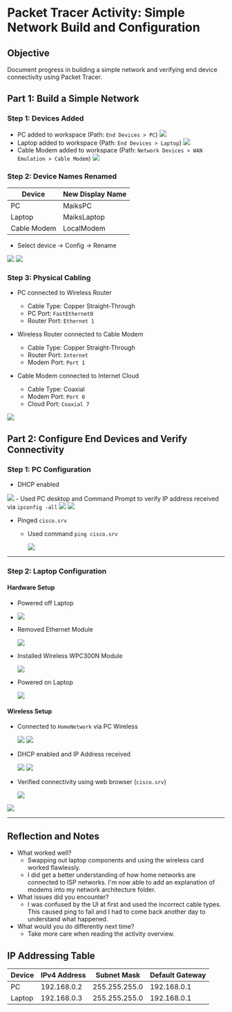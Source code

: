 # Packet Tracer Activity: Simple Network Build and Configuration

## Objective
Document progress in building a simple network and verifying end device connectivity using Packet Tracer.

## Part 1: Build a Simple Network

### Step 1: Devices Added
- PC added to workspace (Path: `End Devices > PC`)
![](Images/pc0.png)
- Laptop added to workspace (Path: `End Devices > Laptop`)
![](Images/laptop0.png)
- Cable Modem added to workspace (Path: `Network Devices > WAN Emulation > Cable Modem`)
![](Images/modem0.png)

### Step 2: Device Names Renamed
| Device      | New Display Name |
| ----------- | ---------------- |
| PC          | MaiksPC          |
| Laptop      | MaiksLaptop      |
| Cable Modem | LocalModem       |

- Select device -> Config -> Rename

![](Images/config.png)
![](Images/name0.png)
### Step 3: Physical Cabling
- PC connected to Wireless Router  
  - Cable Type: Copper Straight-Through  
  - PC Port: `FastEthernet0`  
  - Router Port: `Ethernet 1`

- Wireless Router connected to Cable Modem  
  - Cable Type: Copper Straight-Through  
  - Router Port: `Internet`  
  - Modem Port: `Port 1`

- Cable Modem connected to Internet Cloud  
  - Cable Type: Coaxial  
  - Modem Port: `Port 0`  
  - Cloud Port: `Coaxial 7`

![](Images/wired.png)

## Part 2: Configure End Devices and Verify Connectivity

### Step 1: PC Configuration

- DHCP enabled

![](Images/dhcp.png)
	 - Used PC desktop and Command Prompt to verify IP address received via `ipconfig -all`
	 ![](Images/cmd.png)
	 ![](Images/ipconfig.png)
- Pinged `cisco.srv`
	- Used command `ping cisco.srv`

		![](Images/ping.png)


---

### Step 2: Laptop Configuration

#### Hardware Setup
- Powered off Laptop

- ![](Images/pwr.png)
- Removed Ethernet Module

	![](Images/pwroff.png)
- Installed Wireless WPC300N Module

	![](Images/wpc.png)
- Powered on Laptop

	![](Images/pwron.png) 

#### Wireless Setup
-  Connected to `HomeNetwork` via PC Wireless

	![](Images/wirless.png)
	![](Images/hmnetwork.png)
-  DHCP enabled and IP Address received

	![](Images/lapdh.png)
	![](Images/lapip.png)
- Verified connectivity using web browser (`cisco.srv`)

	![](Images/web.png)

![](Images/final.png)

---

## Reflection and Notes
- What worked well?
	- Swapping out laptop components and using the wireless card worked flawlessly.
	- I did get a better understanding of how home networks are connected to ISP networks. I'm now able to add an explanation of modems into my network architecture folder.
- What issues did you encounter?
	- I was confused by the UI at first and used the incorrect cable types. This caused ping to fail and I had to come back another day to understand what happened.
- What would you do differently next time?
	- Take more care when reading the activity overview.


## IP Addressing Table

| Device | IPv4 Address | Subnet Mask   | Default Gateway |
| ------ | ------------ | ------------- | --------------- |
| PC     | 192.168.0.2  | 255.255.255.0 | 192.168.0.1     |
| Laptop | 192.168.0.3  | 255.255.255.0 | 192.168.0.1     |
